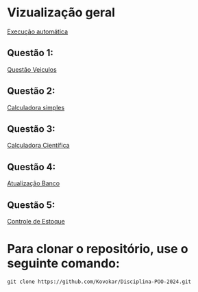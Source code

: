 # Vizualização geral
[Execução automática](https://github.com/Kovokar/Disciplina-POO-2024/blob/main/heranca/app.ts)
## Questão 1:
[Questão Veiculos](https://github.com/Kovokar/Disciplina-POO-2024/tree/main/heranca/veiculo_1)

## Questão 2:
[Calculadora simples](https://github.com/Kovokar/Disciplina-POO-2024/tree/main/heranca/calculadora_2)

## Questão 3:
[Calculadora Científica](https://github.com/Kovokar/Disciplina-POO-2024/tree/main/heranca/calculadora_cientifica_3)

## Questão 4:
[Atualização Banco](https://github.com/Kovokar/Disciplina-POO-2024/tree/main/heranca/sistemaBancario_q4)

## Questão 5:
[Controle de Estoque](https://github.com/Kovokar/Disciplina-POO-2024/tree/main/heranca/controleEstoque_5)

# Para clonar o repositório, use o seguinte comando:

```git
git clone https://github.com/Kovokar/Disciplina-POO-2024.git